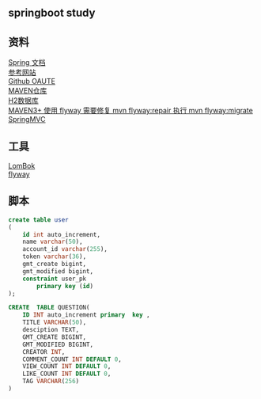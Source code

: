## springboot study

## 资料
[Spring 文档](https://spring.io/guides)      
[参考网站](https://elasticsearch.cn/)   
[Github OAUTE](https://developer.github.com/apps/building-oauth-apps/)   
[MAVEN仓库](https://mvnrepository.com)    
[H2数据库](http://www.h2database.com/)     
[MAVEN3+ 使用 flyway 需要修复  mvn flyway:repair 执行 mvn flyway:migrate
 ](https://flywaydb.org/documentation/maven/repair.html)   
[SpringMVC](https://docs.spring.io/spring/docs/5.0.3.RELEASE/spring-framework-reference/web.html#mvc-handlermapping-interceptor)   

## 工具
[LomBok](https://projectlombok.org/setup/maven)   
[flyway](https://flywaydb.org/getstarted/firststeps/maven)   

## 脚本
```sql
create table user
(
	id int auto_increment,
	name varchar(50),
	account_id varchar(255),
	token varchar(36),
	gmt_create bigint,
	gmt_modified bigint,
	constraint user_pk
		primary key (id)
);

CREATE  TABLE QUESTION(
    ID INT auto_increment primary  key ,
    TITLE VARCHAR(50),
    desciption TEXT,
    GMT_CREATE BIGINT,
    GMT_MODIFIED BIGINT,
    CREATOR INT,
    COMMENT_COUNT INT DEFAULT 0,
    VIEW_COUNT INT DEFAULT 0,
    LIKE_COUNT INT DEFAULT 0,
    TAG VARCHAR(256)
)




```
